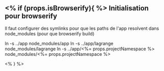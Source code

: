 
<% if (props.isBrowserify){ %>
Initialisation pour browserify
--------------------------------

Il faut configurer des symlinks pour que les paths de l'app resolvent dans node_modules (pour que browserify build)

ln -s ../app node_modules/app
ln -s ../app/lagrange node_modules/lagrange
ln -s ../app/<%= props.projectNamespace %> node_modules/<%= props.projectNamespace %>

<% } %>